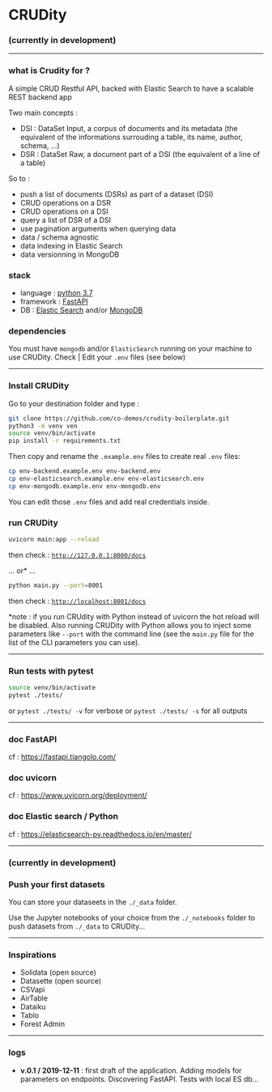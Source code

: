 
# CRUDity

### (currently in development)

------
### what is Crudity for ? 

A simple CRUD Restful API, backed with Elastic Search to have a scalable REST backend app

Two main concepts :
- DSI : DataSet Input, a corpus of documents and its metadata (the equivalent of the informations surrouding a table, its name, author, schema, ...)
- DSR : DataSet Raw, a document part of a DSI (the equivalent of a line of a table)

So to : 
- push a list of documents (DSRs) as part of a dataset (DSI)
- CRUD operations on a DSR
- CRUD operations on a DSI
- query a list of DSR of a DSI
- use pagination arguments when querying data
- data / schema agnostic
- data indexing in Elastic Search
- data versionning in MongoDB


### stack

- language : [python 3.7](https://docs.python.org/3.7/)
- framework : [FastAPI](https://fastapi.tiangolo.com/)
- DB : [Elastic Search](https://www.elastic.co) and/or [MongoDB](https://www.mongodb.com/)

### dependencies

You must have `mongodb` and/or `ElasticSearch` running on your machine to use CRUDity. Check | Edit your `.env` files (see below)

-----

### Install CRUDity 

Go to your destination folder and type : 

```sh
git clone https://github.com/co-demos/crudity-boilerplate.git
python3 -m venv ven
source venv/bin/activate
pip install -r requirements.txt
```

Then copy and rename the `.example.env` files to create real `.env` files:

```bash
cp env-backend.example.env env-backend.env
cp env-elasticsearch.example.env env-elasticsearch.env
cp env-mongodb.example.env env-mongodb.env
```
You can edit those `.env` files and add real credentials inside. 


### run CRUDity 
```sh
uvicorn main:app --reload
```
then check : [`http://127.0.0.1:8000/docs`](http://127.0.0.1:8000/docs)

... or* ... 

```sh
python main.py --port=8001
```
then check : [`http://localhost:8001/docs`](http://localhost:8001/docs)

*note : if you run CRUdity with Python instead of uvicorn the hot reload will be disabled. Also running CRUDity with Python allows you to inject some parameters like `--port` with the command line (see the `main.py` file for the list of the CLI parameters you can use).  

-----

### Run tests with pytest



```bash
source venv/bin/activate
pytest ./tests/
```

or `pytest ./tests/ -v` for verbose
or `pytest ./tests/ -s` for all outputs


-----

### doc FastAPI 
cf : https://fastapi.tiangolo.com/

### doc uvicorn
cf : https://www.uvicorn.org/deployment/

### doc Elastic search / Python 
cf : https://elasticsearch-py.readthedocs.io/en/master/


----

### (currently in development)
### Push your first datasets

You can store your dataseets in the `./_data` folder.

Use the Jupyter notebooks of your choice from the `./_notebooks` folder to push datasets from `./_data` to CRUDity...

----

### Inspirations

- Solidata (open source)
- Datasette (open source)
- CSVapi
- AirTable
- Dataiku 
- Tablo
- Forest Admin

--------

### logs

- **v.0.1 / 2019-12-11** : 
  first draft of the application. Adding models for parameters on endpoints. Discovering FastAPI. Tests with local ES db... 